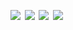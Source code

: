 <!-- <a href='https://www.linkedin.com/'><img src='assets/linkedin.svg' width='24%'/></a><a><img src='assets/none.png' width='1.33%'/></a><a href=''><img src='assets/linkedin.svg' width='24%'/></a><a><img src='assets/none.png' width='1.33%'/></a><a href=''><img src='assets/linkedin.svg' width='24%'/></a><a><img src='assets/none.png' width='1.33%'/></a><a href=''><img src='assets/linkedin.svg' width='24%'/></a> -->
<a href=''><img src='https://fakeimg.pl/400x400' width='24%'/></a><a><img src='assets/none.png' width='1.33%'/></a><a href=''><img src='https://fakeimg.pl/400x400' width='24%'/></a><a><img src='assets/none.png' width='1.33%'/></a><a href=''><img src='https://fakeimg.pl/400x400' width='24%'/></a><a><img src='assets/none.png' width='1.33%'/></a><a href=''><img src='https://fakeimg.pl/400x400' width='24%'/></a>